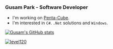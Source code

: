 ### Gusam Park - Software Developer

* I'm working on [Penta-Cube](http://www.penta-cube.com/).
* I'm interested in `C#`. `.Net` solutions and `Windows`.



[![Gusam's GitHub stats](https://github-readme-stats.vercel.app/api?username=level120)](https://github.com/level120)



[![level120](https://github-readme-stats.vercel.app/api/top-langs/?username=level120&exclude_repo=Android_MusicPlayer,Vote_of_LeeLab,Infomation_Security,Capstone,Code,ClassRoom,Leaders&langs_count=10&layout=compact&hide=java,html,css)](https://github.com/level120)